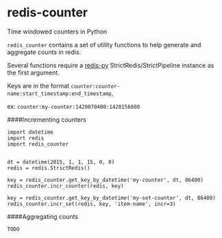 # redis-counter
Time windowed counters in Python



`redis_counter` contains a set of utility functions to help generate and
aggregate counts in redis.

Several functions require a [redis-py](https://github.com/andymccurdy/redis-py)
StrictRedis/StrictPipeline instance as the first argument.

Keys are in the format `counter:counter-name:start_timestamp:end_timestamp`,

ex: `counter:my-counter:1420070400:1420156800`

####Incrementing counters

```
import datetime
import redis
import redis_counter


dt = datetime(2015, 1, 1, 15, 0, 0)
redis = redis.StrictRedis()

key = redis_counter.get_key_by_datetime('my-counter', dt, 86400)
redis_counter.incr_counter(redis, key)

key = redis_counter.get_key_by_datetime('my-set-counter', dt, 86400)
redis_counter.incr_set(redis, key, 'item-name', incr=3)

```

####Aggregating counts

```
TODO

```
